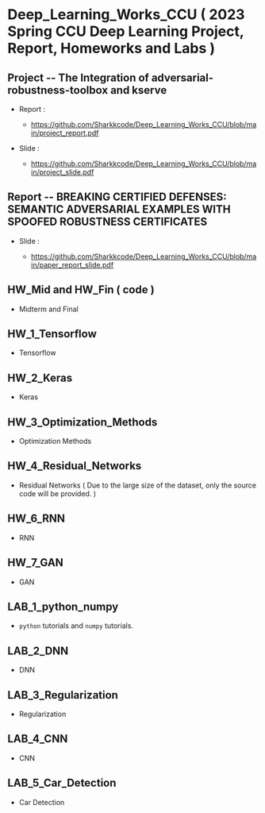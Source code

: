 # Deep_Learning_Works_CCU ( 2023 Spring CCU Deep Learning Project, Report, Homeworks and Labs )

## Project -- The Integration of adversarial-robustness-toolbox and kserve

- Report :

    - https://github.com/Sharkkcode/Deep_Learning_Works_CCU/blob/main/project_report.pdf

- Slide :

    - https://github.com/Sharkkcode/Deep_Learning_Works_CCU/blob/main/project_slide.pdf

## Report -- BREAKING CERTIFIED DEFENSES: SEMANTIC ADVERSARIAL EXAMPLES WITH SPOOFED ROBUSTNESS CERTIFICATES

- Slide :

    - https://github.com/Sharkkcode/Deep_Learning_Works_CCU/blob/main/paper_report_slide.pdf

## HW_Mid and HW_Fin ( code )

- Midterm and Final

## HW_1_Tensorflow

- Tensorflow

## HW_2_Keras

- Keras

## HW_3_Optimization_Methods

- Optimization Methods

## HW_4_Residual_Networks

- Residual Networks ( Due to the large size of the dataset, only the source code will be provided. )

## HW_6_RNN

- RNN

## HW_7_GAN

- GAN

## LAB_1_python_numpy

- `python` tutorials and `numpy` tutorials.

## LAB_2_DNN

- DNN

## LAB_3_Regularization

- Regularization

## LAB_4_CNN

- CNN

## LAB_5_Car_Detection

- Car Detection

